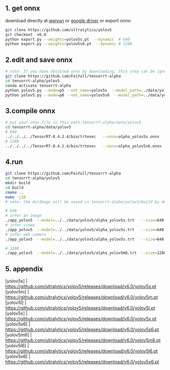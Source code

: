 ## 1. get onnx
download directly at:[weiyun](https://share.weiyun.com/3T3mZKBm) or [google driver](https://drive.google.com/drive/folders/1-8phZHkx_Z274UVqgw6Ma-6u5AKmqCOv?usp=sharing) or export onnx:
```bash
git clone https://github.com/ultralytics/yolov5
git checkout  v6.0
python export.py --weights=yolov5s.pt  --dynamic  # 640
python export.py --weights=yolov5s6.pt  --dynamic # 1280
```
## 2.edit and save onnx
```bash
# note: If you have obtained onnx by downloading, this step can be ignored
git clone https://github.com/FeiYull/tensorrt-alpha
cd tensorrt-alpha/yolov5
conda activate tensorrt-alpha
python yolov5.py --mode=p5 --net_name=yolov5s  --model_path=../data/yolov5/yolov5s.onnx # 640
python yolov5.py --mode=p6 --net_name=yolov5s6  --model_path=../data/yolov5/yolov5s6.onnx # 1280
```
## 3.compile onnx
```bash
# put your onnx file in this path:tensorrt-alpha/data/yolov5
cd tensorrt-alpha/data/yolov5
# 640
../../../../TensorRT-8.4.2.4/bin/trtexec   --onnx=alpha_yolov5s.onnx   --saveEngine=alpha_yolov5s.trt  --buildOnly --minShapes=images:1x3x640x640 --optShapes=images:4x3x640x640 --maxShapes=images:8x3x640x640
# 1280
../../../../TensorRT-8.4.2.4/bin/trtexec   --onnx=alpha_yolov5s6.onnx   --saveEngine=alpha_yolov5s6.trt  --buildOnly --minShapes=images:1x3x1280x1280 --optShapes=images:8x3x1280x1280 --maxShapes=images:8x3x1280x1280
```
## 4.run
```bash
git clone https://github.com/FeiYull/tensorrt-alpha
cd tensorrt-alpha/yolov5
mkdir build
cd build
cmake ..
make -j10
# note: the dstImage will be saved in tensorrt-alpha/yolov5/build by default

# 640
# infer an image
./app_yolov5  --model=../../data/yolov5/alpha_yolov5s.trt   --size=640  --batch_size=1 --img=../../data/6406401.jpg   --show --savePath
# infer video
./app_yolov5  --model=../../data/yolov5/alpha_yolov5s.trt   --size=640  --batch_size=8 --video=../../data/people.mp4  --show --savePath
# infer web camera
./app_yolov5  --model=../../data/yolov5/alpha_yolov5s.trt   --size=640  --batch_size=4 --cam_id=0                     --show --savePath

# 1280
./app_yolov5  --model=../../data/yolov5/alpha_yolov5m6.trt  --size=1280 --batch_size=1 --img=../../data/6406401.jpg   --show --savePath
```
## 5. appendix
[yolov5s]   |   https://github.com/ultralytics/yolov5/releases/download/v6.0/yolov5s.pt<br>
[yolov5m]   |   https://github.com/ultralytics/yolov5/releases/download/v6.0/yolov5m.pt<br>
[yolov5l]   |   https://github.com/ultralytics/yolov5/releases/download/v6.0/yolov5l.pt<br>
[yolov5x]   |   https://github.com/ultralytics/yolov5/releases/download/v6.0/yolov5x.pt<br>
[yolov5s6]  |   https://github.com/ultralytics/yolov5/releases/download/v6.0/yolov5s6.pt<br>
[yolov5m6]  |   https://github.com/ultralytics/yolov5/releases/download/v6.0/yolov5m6.pt<br>
[yolov5l6]  |   https://github.com/ultralytics/yolov5/releases/download/v6.0/yolov5l6.pt<br>
[yolov5x6]  |   https://github.com/ultralytics/yolov5/releases/download/v6.0/yolov5x6.pt<br>
